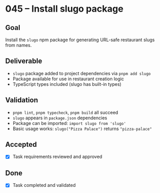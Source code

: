 # 045 – Install slugo package

## Goal

Install the `slugo` npm package for generating URL-safe restaurant slugs from names.

## Deliverable

- `slugo` package added to project dependencies via `pnpm add slugo`
- Package available for use in restaurant creation logic
- TypeScript types included (slugo has built-in types)

## Validation

- `pnpm lint`, `pnpm typecheck`, `pnpm build` all succeed
- `slugo` appears in `package.json` dependencies
- Package can be imported: `import slugo from 'slugo'`
- Basic usage works: `slugo("Pizza Palace")` returns `"pizza-palace"`

## Accepted

- [x] Task requirements reviewed and approved

## Done

- [x] Task completed and validated
